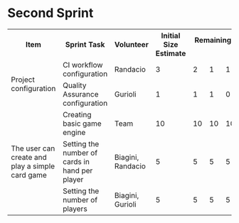 # Second Sprint

<table>
<th>Item</th><th>Sprint Task</th><th>Volunteer</th><th>Initial Size Estimate</th><th colspan="7">Remaining effort at the end of the day</th>
<tr><td rowspan="2">Project configuration</td><td>CI workflow configuration</td><td>Randacio</td><td>3</td><td>2</td><td>1</td><td>1</td><td>1</td><td>1</td><td>0</td><td>0</td></tr>
<tr><td>Quality Assurance configuration</td><td>Gurioli</td><td>1</td><td>1</td><td>1</td><td>0</td><td>0</td><td>0</td><td>0</td><td>0</td></tr>
<tr><td rowspan="3">The user can create and play a simple card game</td><td>Creating basic game engine</td><td>Team</td><td>10</td><td>10</td><td>10</td><td>10</td><td>10</td><td>10</td><td>10</td><td>10</td></tr>
<tr><td>Setting the number of cards in hand per player</td><td>Biagini, Randacio</td><td>5</td><td>5</td><td>5</td><td>5</td><td>5</td><td>5</td><td>5</td><td>5</td></tr>
<tr><td>Setting the number of players</td><td>Biagini, Gurioli</td><td>5</td><td>5</td><td>5</td><td>5</td><td>5</td><td>5</td><td>5</td><td>5</td></tr>
</table>
